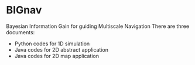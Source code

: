 # BIGnav
Bayesian Information Gain for guiding Multiscale Navigation 
There are three documents:

- Python codes for 1D simulation
- Java codes for 2D abstract application
- Java codes for 2D map application

